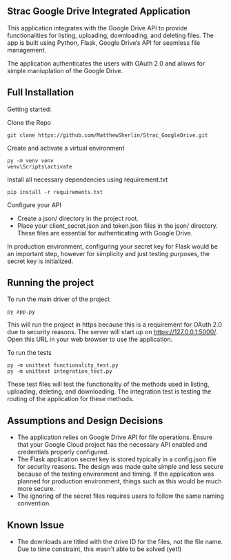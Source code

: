 ## Strac Google Drive Integrated Application 

This application integrates with the Google Drive API to provide functionalities for listing, uploading, downloading, and deleting files. The app is built using Python, Flask, Google Drive’s API for seamless file management.

The application authenticates the users with OAuth 2.0 and allows for simple maniuplation of the Google Drive.


## Full Installation

Getting started:

Clone the Repo

```
git clone https://github.com/MatthewSherlin/Strac_GoogleDrive.git
```

Create and activate a virtual environment
```
py -m venv venv
venv\Scripts\activate
```
Install all necessary dependencies using requirement.txt
```
pip install -r requirements.txt
```
Configure your API
* Create a json/ directory in the project root.
* Place your client_secret.json and token.json files in the json/ directory. These files are essential for authenticating with Google Drive.

In production environment, configuring your secret key for Flask would be an important step, however for simplicity and just testing purposes, the secret key is initialized.
## Running the project

To run the main driver of the project
```
py app.py
```
This will run the project in https because this is a requirement for OAuth 2.0 due to security reasons.
The server will start up on https://127.0.0.1:5000/. Open this URL in your web browser to use the application.

To run the tests
```
py -m unittest functionality_test.py
py -m unittest integration_test.py
```

These test files will test the functionality of the methods used in listing, uploading, deleting, and downloading.
The integration test is testing the routing of the application for these methods.

## Assumptions and Design Decisions
* The application relies on Google Drive API for file operations. Ensure that your Google Cloud project has the necessary API enabled and credentials properly configured.
* The Flask application secret key is stored typically in a config.json file for security reasons. The design was made quite simple and less secure because of the testing environment and timing. If the application was planned for production environment, things such as this would be much more secure.
* The ignoring of the secret files requires users to follow the same naming convention.

## Known Issue
* The downloads are titled with the drive ID for the files, not the file name. Due to time constraint, this wasn't able to be solved (yet!)
